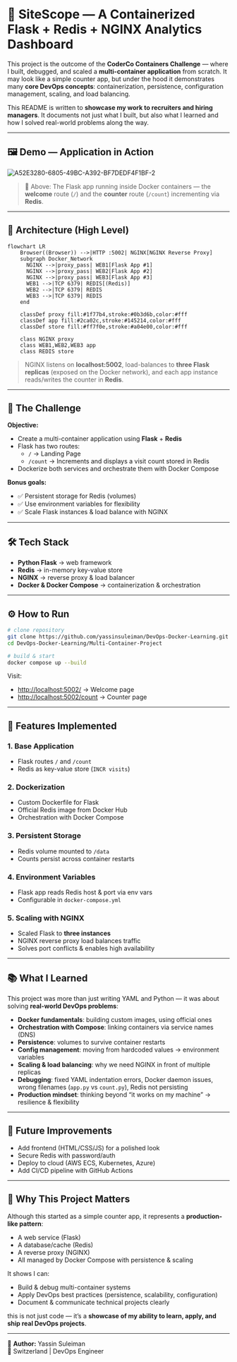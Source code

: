 # 🐳 SiteScope — A Containerized Flask + Redis + NGINX Analytics Dashboard

This project is the outcome of the **CoderCo Containers Challenge** — where I built, debugged, and scaled a **multi-container application** from scratch. It may look like a simple counter app, but under the hood it demonstrates many **core DevOps concepts**: containerization, persistence, configuration management, scaling, and load balancing.

This README is written to **showcase my work to recruiters and hiring managers**. It documents not just what I built, but also what I learned and how I solved real-world problems along the way.

---

## 🖼️ Demo — Application in Action

![A52E3280-6805-49BC-A392-BF7DEDF4F1BF-2](https://github.com/user-attachments/assets/9aeb141e-81ba-490d-b680-0df6456fb02c)

> 🔎 Above: The Flask app running inside Docker containers — the **welcome** route (`/`) and the **counter** route (`/count`) incrementing via **Redis**.

---

## 🧭 Architecture (High Level)

```mermaid
flowchart LR
    Browser((Browser)) -->|HTTP :5002| NGINX[NGINX Reverse Proxy]
    subgraph Docker_Network
      NGINX -->|proxy_pass| WEB1[Flask App #1]
      NGINX -->|proxy_pass| WEB2[Flask App #2]
      NGINX -->|proxy_pass| WEB3[Flask App #3]
      WEB1 -->|TCP 6379| REDIS[(Redis)]
      WEB2 -->|TCP 6379| REDIS
      WEB3 -->|TCP 6379| REDIS
    end

    classDef proxy fill:#1f77b4,stroke:#0b3d6b,color:#fff
    classDef app fill:#2ca02c,stroke:#145214,color:#fff
    classDef store fill:#ff7f0e,stroke:#a04e00,color:#fff

    class NGINX proxy
    class WEB1,WEB2,WEB3 app
    class REDIS store
```

> NGINX listens on **localhost:5002**, load-balances to **three Flask replicas** (exposed on the Docker network), and each app instance reads/writes the counter in **Redis**.

---

## 🎯 The Challenge

**Objective:**

* Create a multi-container application using **Flask** + **Redis**
* Flask has two routes:
  * `/` → Landing Page
  * `/count` → Increments and displays a visit count stored in Redis
* Dockerize both services and orchestrate them with Docker Compose

**Bonus goals:**

* ✅ Persistent storage for Redis (volumes)
* ✅ Use environment variables for flexibility
* ✅ Scale Flask instances & load balance with NGINX

---

## 🛠 Tech Stack

* **Python Flask** → web framework
* **Redis** → in-memory key-value store
* **NGINX** → reverse proxy & load balancer
* **Docker & Docker Compose** → containerization & orchestration

---

## ⚙️ How to Run

```bash
# clone repository
git clone https://github.com/yassinsuleiman/DevOps-Docker-Learning.git
cd DevOps-Docker-Learning/Multi-Container-Project

# build & start
docker compose up --build
```

Visit:

* [http://localhost:5002/](http://localhost:5002/) → Welcome page
* [http://localhost:5002/count](http://localhost:5002/count) → Counter page

---

## 🚀 Features Implemented

### 1. Base Application
* Flask routes `/` and `/count`
* Redis as key-value store (`INCR visits`)

### 2. Dockerization
* Custom Dockerfile for Flask
* Official Redis image from Docker Hub
* Orchestration with Docker Compose

### 3. Persistent Storage
* Redis volume mounted to `/data`
* Counts persist across container restarts

### 4. Environment Variables
* Flask app reads Redis host & port via env vars
* Configurable in `docker-compose.yml`

### 5. Scaling with NGINX
* Scaled Flask to **three instances**
* NGINX reverse proxy load balances traffic
* Solves port conflicts & enables high availability

---

## 📚 What I Learned

This project was more than just writing YAML and Python — it was about solving **real-world DevOps problems**:

* **Docker fundamentals**: building custom images, using official ones
* **Orchestration with Compose**: linking containers via service names (DNS)
* **Persistence**: volumes to survive container restarts
* **Config management**: moving from hardcoded values → environment variables
* **Scaling & load balancing**: why we need NGINX in front of multiple replicas
* **Debugging**: fixed YAML indentation errors, Docker daemon issues, wrong filenames (`app.py` vs `count.py`), Redis not persisting
* **Production mindset**: thinking beyond “it works on my machine” → resilience & flexibility

---

## 🌱 Future Improvements

* Add frontend (HTML/CSS/JS) for a polished look
* Secure Redis with password/auth
* Deploy to cloud (AWS ECS, Kubernetes, Azure)
* Add CI/CD pipeline with GitHub Actions

---

## 💼 Why This Project Matters

Although this started as a simple counter app, it represents a **production-like pattern**:

* A web service (Flask)
* A database/cache (Redis)
* A reverse proxy (NGINX)
* All managed by Docker Compose with persistence & scaling

It shows I can:

* Build & debug multi-container systems
* Apply DevOps best practices (persistence, scalability, configuration)
* Document & communicate technical projects clearly

this is not just code — it’s a **showcase of my ability to learn, apply, and ship real DevOps projects**.

---

👤 **Author:** Yassin Suleiman  
📍 Switzerland | DevOps Engineer
